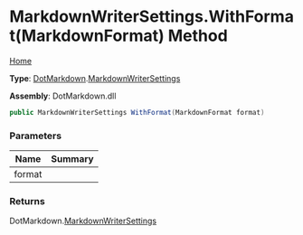 # MarkdownWriterSettings\.WithFormat\(MarkdownFormat\) Method

[Home](../../../README.md)

**Type**: [DotMarkdown](../../README.md)\.[MarkdownWriterSettings](../README.md)

**Assembly**: DotMarkdown\.dll

```csharp
public MarkdownWriterSettings WithFormat(MarkdownFormat format)
```

### Parameters

| Name | Summary |
| ---- | ------- |
| format | |

### Returns

DotMarkdown\.[MarkdownWriterSettings](../README.md)

